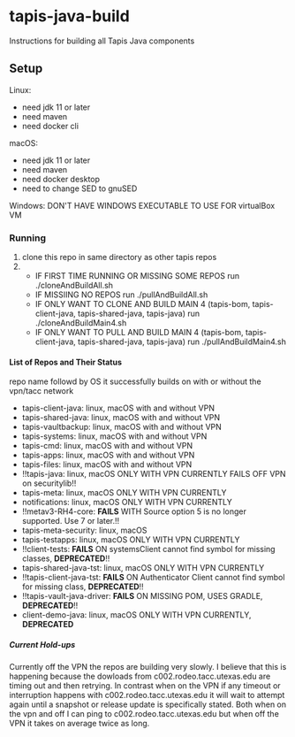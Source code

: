 # tapis-java-build
Instructions for building all Tapis Java components

## Setup
Linux:
- need jdk 11 or later
- need maven 
- need docker cli

macOS:
- need jdk 11 or later
- need maven
- need docker desktop
- need to change SED to gnuSED

Windows:
DON'T HAVE WINDOWS EXECUTABLE TO USE FOR virtualBox VM

### Running
1. clone this repo in same directory as other tapis repos
2.  - IF FIRST TIME RUNNING OR MISSING SOME REPOS 
	run ./cloneAndBuildAll.sh
    - IF MISSIING NO REPOS 
	run ./pullAndBuildAll.sh
    - IF ONLY WANT TO CLONE AND BUILD MAIN 4 (tapis-bom, tapis-client-java, tapis-shared-java, tapis-java)
      	run ./cloneAndBuildMain4.sh
    - IF ONLY WANT TO PULL AND BUILD MAIN 4 (tapis-bom, tapis-client-java, tapis-shared-java, tapis-java)
      	run ./pullAndBuildMain4.sh

#### List of Repos and Their Status
repo name followd by OS it successfully builds on with or without the vpn/tacc network 

- tapis-client-java: linux, macOS with and without VPN
- tapis-shared-java: linux, macOS with and without VPN
- tapis-vaultbackup: linux, macOS with and without VPN
- tapis-systems: linux, macOS with and without VPN
- tapis-cmd: linux, macOS with and without VPN
- tapis-apps: linux, macOS with and without VPN
- tapis-files: linux, macOS with and without VPN
- !!tapis-java: linux, macOS ONLY WITH VPN CURRENTLY FAILS OFF VPN on securitylib!!
- tapis-meta: linux, macOS ONLY WITH VPN CURRENTLY
- notifications: linux, macOS ONLY WITH VPN CURRENTLY
- !!metav3-RH4-core: **FAILS** WITH Source option 5 is no longer supported. Use 7 or later.!!
- tapis-meta-security: linux, macOS 
- tapis-testapps: linux, macOS ONLY WITH VPN CURRENTLY
- !!client-tests: **FAILS** ON systemsClient cannot find symbol for missing classes, **DEPRECATED**!!
- tapis-shared-java-tst: linux, macOS ONLY WITH VPN CURRENTLY 
- !!tapis-client-java-tst: **FAILS** ON Authenticator Client cannot find symbol for missing class, **DEPRECATED**!!
- !!tapis-vault-java-driver: **FAILS** ON MISSING POM, USES GRADLE, **DEPRECATED**!! 
- client-demo-java: linux, macOS ONLY WITH VPN CURRENTLY, **DEPRECATED**

##### Current Hold-ups
Currently off the VPN the repos are building very slowly. I believe that this is happening because the dowloads from 
c002.rodeo.tacc.utexas.edu are timing out and then retrying. In contrast when on the VPN if any timeout or interruption
happens with c002.rodeo.tacc.utexas.edu it will wait to attempt again until a snapshot or release update is specifically
stated. Both when on the vpn and off I can ping to c002.rodeo.tacc.utexas.edu but when off the VPN it takes on average twice as long.
